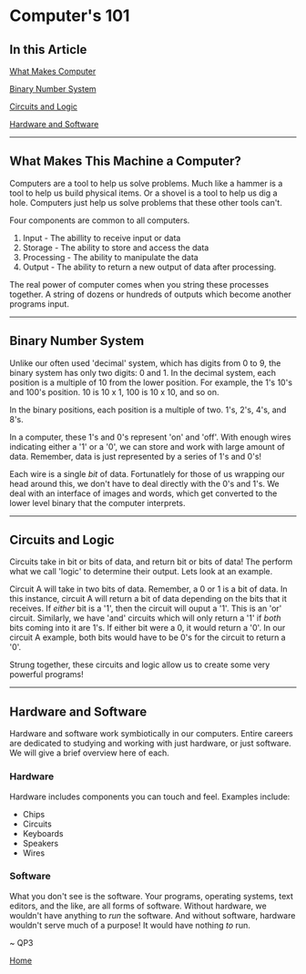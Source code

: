 # Computer's 101

## In this Article

[What Makes Computer](#computer)

[Binary Number System](#binary)

[Circuits and Logic](#circuits)

[Hardware and Software](#hardware)

---

<a name="computer"></a> 

## What Makes This Machine a Computer?

Computers are a tool to help us solve problems.  Much like a hammer is a tool to help us build physical items.  Or a shovel is a tool to help us dig a hole.  Computers just help us solve problems that these other tools can't.

Four components are common to all computers.

1. Input - The abillity to receive input or data
2. Storage - The ability to store and access the data
3. Processing - The ability to manipulate the data
4. Output - The ability to return a new output of data after processing.  

The real power of computer comes when you string these processes together.  A string of dozens or hundreds of outputs which become another programs input.  

---

<a name="binary"></a>

## Binary Number System

Unlike our often used 'decimal' system, which has digits from 0 to 9, the binary system has only two digits: 0 and 1.  In the decimal system, each position is a multiple of 10 from the lower position.  For example, the 1's 10's and 100's position.  10 is 10 x 1, 100 is 10 x 10, and so on. 

In the binary positions, each position is a multiple of two. 1's, 2's, 4's, and 8's.

In a computer, these 1's and 0's represent 'on' and 'off'.  With enough wires indicating either a '1' or a '0', we can store and work with large amount of data.  Remember, data is just represented by a series of 1's and 0's!

Each wire is a single *bit* of data.  Fortunatlely for those of us wrapping our head around this, we don't have to deal directly with the 0's and 1's.  We deal with an interface of images and words, which get converted to the lower level binary that the computer interprets.

---

<a name="circuits"></a>

## Circuits and Logic

Circuits take in bit or bits of data, and return bit or bits of data!  The perform what we call 'logic' to determine their output.  Lets look at an example.

Circuit A will take in two bits of data.  Remember, a 0 or 1 is a bit of data.  In this instance, circuit A will return a bit of data depending on the bits that it receives.  If *either* bit is a '1', then the circuit will ouput a '1'.  This is an 'or' circuit.  Similarly, we have 'and' circuits which will only return a '1' if *both* bits coming into it are 1's.  If either bit were a 0, it would return a '0'.  In our circuit A example, both bits would have to be 0's for the circuit to return a '0'.

Strung together, these circuits and logic allow us to create some very powerful programs!

---

<a name="hardware"></a>

## Hardware and Software

Hardware and software work symbiotically in our computers.  Entire careers are dedicated to studying and working with just hardware, or just software.  We will give a brief overview here of each.  

### Hardware

Hardware includes components you can touch and feel. Examples include:

* Chips
* Circuits
* Keyboards
* Speakers
* Wires

### Software

What you don't see is the software.  Your programs, operating systems, text editors, and the like, are all forms of software.  Without hardware, we wouldn't have anything to *run* the software.  And without software, hardware wouldn't serve much of a purpose! It would have nothing *to* run.

~ QP3

[Home](../README.md)